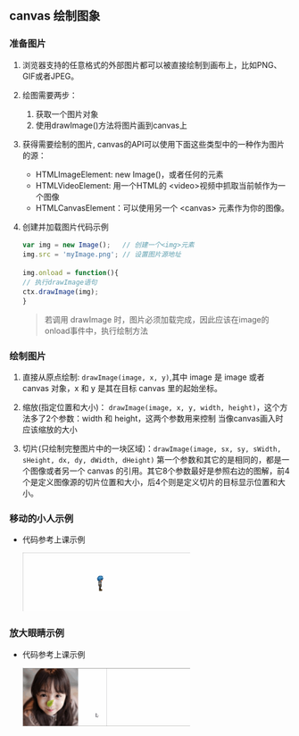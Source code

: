 ## canvas 绘制图象

### 准备图片

1. 浏览器支持的任意格式的外部图片都可以被直接绘制到画布上，比如PNG、GIF或者JPEG。 
2. 绘图需要两步：
    1. 获取一个图片对象
    2. 使用drawImage()方法将图片画到canvas上

3. 获得需要绘制的图片, canvas的API可以使用下面这些类型中的一种作为图片的源：
    * HTMLImageElement: new Image()，或者任何的<img>元素
    * HTMLVideoElement: 用一个HTML的 \<video\>视频中抓取当前帧作为一个图像
    * HTMLCanvasElement：可以使用另一个 \<canvas\> 元素作为你的图像。

4. 创建并加载图片代码示例

    ```js
    var img = new Image();   // 创建一个<img>元素
    img.src = 'myImage.png'; // 设置图片源地址

    img.onload = function(){
    // 执行drawImage语句
    ctx.drawImage(img);
    }
    ```

    > 若调用 drawImage 时，图片必须加载完成，因此应该在image的onload事件中，执行绘制方法

### 绘制图片

1. 直接从原点绘制: `drawImage(image, x, y)`,其中 image 是 image 或者 canvas 对象，x 和 y 是其在目标 canvas 里的起始坐标。

2. 缩放(指定位置和大小)： `drawImage(image, x, y, width, height)`，这个方法多了2个参数：width 和 height，这两个参数用来控制 当像canvas画入时应该缩放的大小

3. 切片(只绘制完整图片中的一块区域)：`drawImage(image, sx, sy, sWidth, sHeight, dx, dy, dWidth, dHeight)`
第一个参数和其它的是相同的，都是一个图像或者另一个 canvas 的引用。其它8个参数最好是参照右边的图解，前4个是定义图像源的切片位置和大小，后4个则是定义切片的目标显示位置和大小。

### 移动的小人示例

* 代码参考上课示例

    <img src="img/runboy.gif" width=300>

### 放大眼睛示例

* 代码参考上课示例

    <img src="img/girl.gif" width=300>

